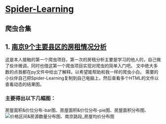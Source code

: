 # [Spider-Learning](https://github.com/geyixin/Spider-Learning)

## 爬虫合集

## 1. [南京9个主要县区的房租情况分析](https://github.com/geyixin/Spider-Learning/tree/master/NJ-lianjia-spider)
这是本人接触的第一个爬虫项目，第一次的房租分析主要是学习的他人的，自己做了些许微调，同时也借这第一个爬虫项目实现对爬虫的简单入门吧。
文中绝大多数的点我都在py文件中给出了解释。以希望能帮助和我一样的爬虫小白。
需要的小伙伴自己把Spider-Learning复制到自己电脑上，然后查看多个HTML的文件以查看动态的结果图。
### 主要得出以下几幅图：
房屋面积&价位分布-bar图、房屋面积&价位分布-pie图、房屋面积分布图、![价格区间&房源数量分布图](https://github.com/geyixin/Spider-Learning/blob/master/NJ-lianjia-spider/%E4%BB%B7%E6%A0%BC%E5%8C%BA%E9%97%B4%26%E6%88%BF%E6%BA%90%E6%95%B0%E9%87%8F%E5%88%86%E5%B8%83.png, "价格区间&房源数量分布图")、南京路段_房屋均价分布图
